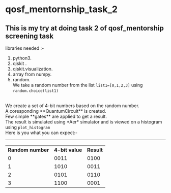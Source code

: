 # qosf_mentornship_task_2
## This is my try at doing task 2 of qosf_mentorship screening task
libraries needed :-
  1. python3.
  2. qiskit .
  3. qiskit.visualization.
  4. array from numpy.
  5. random.\
We take a random number from the list <code>list1=[0,1,2,3]</code> using <code>random.choice(list1)</code>
<br>
We create a set of 4-bit numbers based on the random number.
<br>
A coresponding **QuantumCircuit** is created.
<br>
Few simple **gates** are applied to get a result.
<br>
The result is simulated using *Aer* simulator and is viewed on a histogram using <code>plot_histogram</code>
<br>
Here is you what you can expect:-
<br>
          
---
<table>
  <tr>
    <th>Random number</th>
    <th>4-bit value</th>
    <th> Result</th>
  </tr>
  <tr>
    <td>0</td>
    <td>0011</td>
    <td>0100</td>
  </tr>
  <tr>
    <td>1</td>
    <td>1010</td>
    <td>0011</td>
  </tr>
  <tr>
    <td>2</td>
    <td>0101</td>
    <td>0110</td>
  </tr>
  <tr>
    <td>3</td>
    <td>1100</td>
    <td>0001</td>
  </tr>
</table> 
